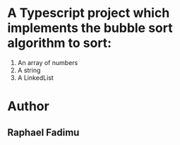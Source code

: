 # A Typescript project which implements the bubble sort algorithm to sort:
1. An array of numbers
2. A string
3. A LinkedList

# Author
## Raphael Fadimu
